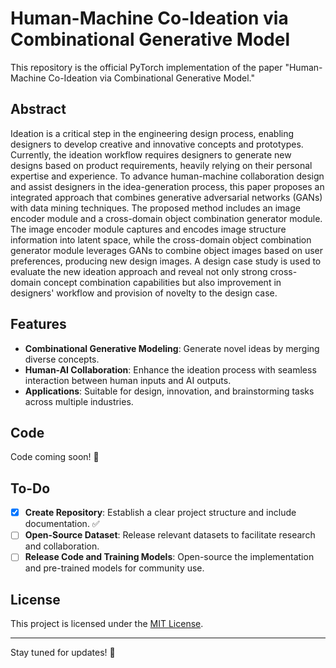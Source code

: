 # Human-Machine Co-Ideation via Combinational Generative Model

This repository is the official PyTorch implementation of the paper "Human-Machine Co-Ideation via Combinational Generative Model." 

## Abstract
Ideation is a critical step in the engineering design process, enabling designers to develop creative and innovative concepts and prototypes. Currently, the ideation workflow requires designers to generate new designs based on product requirements, heavily relying on their personal expertise and experience. To advance human-machine collaboration design and assist designers in the idea-generation process, this paper proposes an integrated approach that combines generative adversarial networks (GANs) with data mining techniques. The proposed method includes an image encoder module and a cross-domain object combination generator module. The image encoder module captures and encodes image structure information into latent space, while the cross-domain object combination generator module leverages GANs to combine object images based on user preferences, producing new design images. A design case study is used to evaluate the new ideation approach and reveal not only strong cross-domain concept combination capabilities but also improvement in designers' workflow and provision of novelty to the design case.

## Features

- **Combinational Generative Modeling**: Generate novel ideas by merging diverse concepts.
- **Human-AI Collaboration**: Enhance the ideation process with seamless interaction between human inputs and AI outputs.
- **Applications**: Suitable for design, innovation, and brainstorming tasks across multiple industries.

## Code

Code coming soon! 🚀

## To-Do

- [x] **Create Repository**: Establish a clear project structure and include documentation. ✅
- [ ] **Open-Source Dataset**: Release relevant datasets to facilitate research and collaboration.
- [ ] **Release Code and Training Models**: Open-source the implementation and pre-trained models for community use.

## License

This project is licensed under the [MIT License](LICENSE).

---

Stay tuned for updates! 🌟
